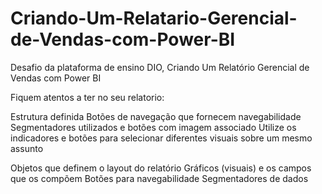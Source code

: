 # Criando-Um-Relatario-Gerencial-de-Vendas-com-Power-BI

Desafio da plataforma de ensino DIO, Criando Um Relatório Gerencial de Vendas com Power BI

Fiquem atentos a ter no seu relatorio: 

Estrutura definida 
Botões de navegação que fornecem navegabilidade 
Segmentadores utilizados e botões com imagem associado 
Utilize os indicadores e botões para selecionar diferentes visuais sobre um mesmo assunto 

Objetos que definem o layout do relatório 
Gráficos (visuais) e os campos que os compõem 
Botões para navegabilidade 
Segmentadores de dados 
